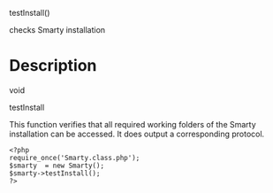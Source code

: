 testInstall()

checks Smarty installation

Description
===========

void

testInstall

This function verifies that all required working folders of the Smarty
installation can be accessed. It does output a corresponding protocol.

    <?php
    require_once('Smarty.class.php');
    $smarty  = new Smarty();
    $smarty->testInstall();
    ?>

       
